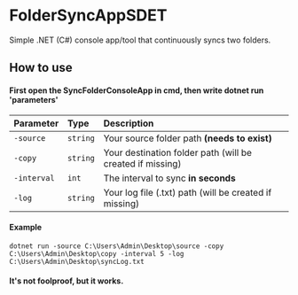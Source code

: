 # FolderSyncAppSDET

Simple .NET (C#) console app/tool that continuously syncs two folders.



## How to use

#### First open the SyncFolderConsoleApp in cmd, then write dotnet run 'parameters'

| Parameter | Type     | Description                |
| :-------- | :------- | :------------------------- |
| `-source` | `string` |  Your source folder path **(needs to exist)** |
| `-copy` | `string` | Your destination folder path (will be created if missing)  |
| `-interval` | `int` |  The interval to sync **in seconds** |
| `-log` | `string` |  Your log file (.txt) path (will be created if missing) | 


#### Example

```http
dotnet run -source C:\Users\Admin\Desktop\source -copy C:\Users\Admin\Desktop\copy -interval 5 -log C:\Users\Admin\Desktop\syncLog.txt
```

#### It's not foolproof, but it works.
